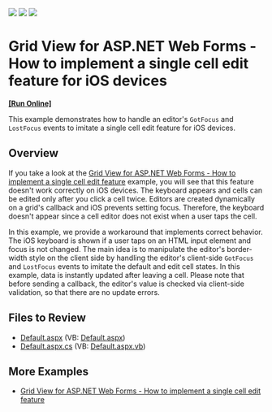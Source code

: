 <!-- default badges list -->
![](https://img.shields.io/endpoint?url=https://codecentral.devexpress.com/api/v1/VersionRange/128540886/13.1.4%2B)
[![](https://img.shields.io/badge/Open_in_DevExpress_Support_Center-FF7200?style=flat-square&logo=DevExpress&logoColor=white)](https://supportcenter.devexpress.com/ticket/details/E4600)
[![](https://img.shields.io/badge/📖_How_to_use_DevExpress_Examples-e9f6fc?style=flat-square)](https://docs.devexpress.com/GeneralInformation/403183)
<!-- default badges end -->
# Grid View for ASP.NET Web Forms - How to implement a single cell edit feature for iOS devices
<!-- run online -->
**[[Run Online]](https://codecentral.devexpress.com/e4600/)**
<!-- run online end -->

This example demonstrates how to handle an editor's `GotFocus` and `LostFocus` events to imitate a single cell edit feature for iOS devices.

## Overview

If you take a look at the [Grid View for ASP.NET Web Forms - How to implement a single cell edit feature](https://github.com/DevExpress-Examples/asp-net-web-forms-grid-single-cell-editing) example, you will see that this feature doesn't work correctly on iOS devices. The keyboard appears and cells can be edited only after you click a cell twice. Editors are created dynamically on a grid's callback and iOS prevents setting focus. Therefore, the keyboard doesn't appear since a cell editor does not exist when a user taps the cell.

In this example, we provide a workaround that implements correct behavior. The iOS keyboard is shown if a user taps on an HTML input element and focus is not changed. The main idea is to manipulate the editor's border-width style on the client side by handling the editor's client-side `GotFocus` and `LostFocus` events to imitate the default and edit cell states. In this example, data is instantly updated after leaving a cell. Please note that before sending a callback, the editor's value is checked via client-side validation, so that there are no update errors.

## Files to Review

* [Default.aspx](./CS/WebSite/Default.aspx) (VB: [Default.aspx](./VB/WebSite/Default.aspx))
* [Default.aspx.cs](./CS/WebSite/Default.aspx.cs) (VB: [Default.aspx.vb](./VB/WebSite/Default.aspx.vb))

## More Examples

* [Grid View for ASP.NET Web Forms - How to implement a single cell edit feature](https://github.com/DevExpress-Examples/asp-net-web-forms-grid-single-cell-editing)


